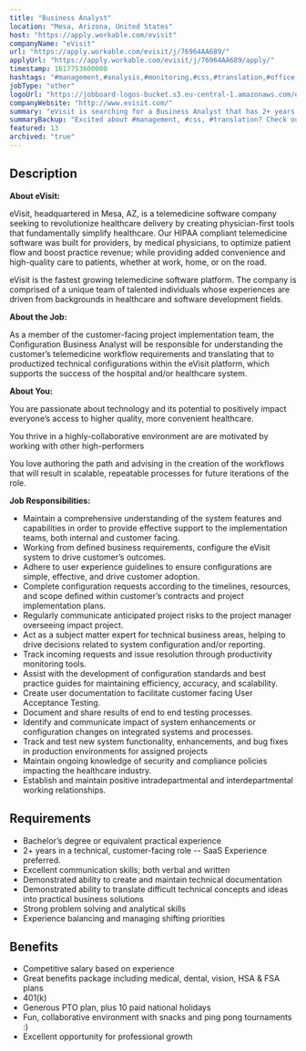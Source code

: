 ```yaml
---
title: "Business Analyst"
location: "Mesa, Arizona, United States"
host: "https://apply.workable.com/evisit"
companyName: "eVisit"
url: "https://apply.workable.com/evisit/j/76964AA689/"
applyUrl: "https://apply.workable.com/evisit/j/76964AA689/apply/"
timestamp: 1617753600000
hashtags: "#management,#analysis,#monitoring,#css,#translation,#office,#optimization"
jobType: "other"
logoUrl: "https://jobboard-logos-bucket.s3.eu-central-1.amazonaws.com/evisit"
companyWebsite: "http://www.evisit.com/"
summary: "eVisit is searching for a Business Analyst that has 2+ years of experiance in a technical, customer-facing role -- SaaS preferred."
summaryBackup: "Excited about #management, #css, #translation? Check out this job post!"
featured: 13
archived: "true"
---
```


## Description

**About eVisit:**

eVisit, headquartered in Mesa, AZ, is a telemedicine software company seeking to revolutionize healthcare delivery by creating physician-first tools that fundamentally simplify healthcare. Our HIPAA compliant telemedicine software was built for providers, by medical physicians, to optimize patient flow and boost practice revenue; while providing added convenience and high-quality care to patients, whether at work, home, or on the road.

eVisit is the fastest growing telemedicine software platform. The company is comprised of a unique team of talented individuals whose experiences are driven from backgrounds in healthcare and software development fields.

**About the Job:**

As a member of the customer-facing project implementation team, the Configuration Business Analyst will be responsible for understanding the customer’s telemedicine workflow requirements and translating that to productized technical configurations within the eVisit platform, which supports the success of the hospital and/or healthcare system.

**About You:**

You are passionate about technology and its potential to positively impact everyone’s access to higher quality, more convenient healthcare.

You thrive in a highly-collaborative environment are are motivated by working with other high-performers

You love authoring the path and advising in the creation of the workflows that will result in scalable, repeatable processes for future iterations of the role.

**Job Responsibilities:**

*   Maintain a comprehensive understanding of the system features and capabilities in order to provide effective support to the implementation teams, both internal and customer facing.
*   Working from defined business requirements, configure the eVisit system to drive customer’s outcomes.
*   Adhere to user experience guidelines to ensure configurations are simple, effective, and drive customer adoption.
*   Complete configuration requests according to the timelines, resources, and scope defined within customer’s contracts and project implementation plans.
*   Regularly communicate anticipated project risks to the project manager overseeing impact project.
*   Act as a subject matter expert for technical business areas, helping to drive decisions related to system configuration and/or reporting.
*   Track incoming requests and issue resolution through productivity monitoring tools.
*   Assist with the development of configuration standards and best practice guides for maintaining efficiency, accuracy, and scalability.
*   Create user documentation to facilitate customer facing User Acceptance Testing.
*   Document and share results of end to end testing processes.
*   Identify and communicate impact of system enhancements or configuration changes on integrated systems and processes.
*   Track and test new system functionality, enhancements, and bug fixes in production environments for assigned projects
*   Maintain ongoing knowledge of security and compliance policies impacting the healthcare industry.
*   Establish and maintain positive intradepartmental and interdepartmental working relationships.

## Requirements

*   Bachelor’s degree or equivalent practical experience
*   2+ years in a technical, customer-facing role -- SaaS Experience preferred.
*   Excellent communication skills; both verbal and written
*   Demonstrated ability to create and maintain technical documentation
*   Demonstrated ability to translate difficult technical concepts and ideas into practical business solutions
*   Strong problem solving and analytical skills
*   Experience balancing and managing shifting priorities

## Benefits

*   Competitive salary based on experience
*   Great benefits package including medical, dental, vision, HSA & FSA plans
*   401(k)
*   Generous PTO plan, plus 10 paid national holidays
*   Fun, collaborative environment with snacks and ping pong tournaments :)
*   Excellent opportunity for professional growth
